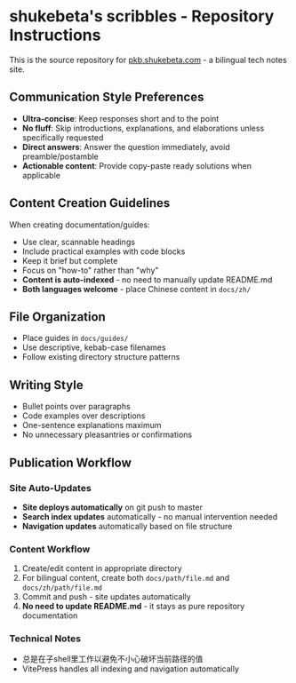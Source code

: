 # shukebeta's scribbles - Repository Instructions

This is the source repository for [pkb.shukebeta.com](https://pkb.shukebeta.com) - a bilingual tech notes site.

## Communication Style Preferences

- **Ultra-concise**: Keep responses short and to the point
- **No fluff**: Skip introductions, explanations, and elaborations unless specifically requested
- **Direct answers**: Answer the question immediately, avoid preamble/postamble
- **Actionable content**: Provide copy-paste ready solutions when applicable

## Content Creation Guidelines

When creating documentation/guides:
- Use clear, scannable headings
- Include practical examples with code blocks
- Keep it brief but complete
- Focus on "how-to" rather than "why"
- **Content is auto-indexed** - no need to manually update README.md
- **Both languages welcome** - place Chinese content in `docs/zh/`

## File Organization

- Place guides in `docs/guides/`
- Use descriptive, kebab-case filenames
- Follow existing directory structure patterns

## Writing Style

- Bullet points over paragraphs
- Code examples over descriptions
- One-sentence explanations maximum
- No unnecessary pleasantries or confirmations

## Publication Workflow

### Site Auto-Updates
- **Site deploys automatically** on git push to master
- **Search index updates** automatically - no manual intervention needed
- **Navigation updates** automatically based on file structure

### Content Workflow
1. Create/edit content in appropriate directory
2. For bilingual content, create both `docs/path/file.md` and `docs/zh/path/file.md` 
3. Commit and push - site updates automatically
4. **No need to update README.md** - it stays as pure repository documentation

### Technical Notes
- 总是在子shell里工作以避免不小心破坏当前路径的值
- VitePress handles all indexing and navigation automatically